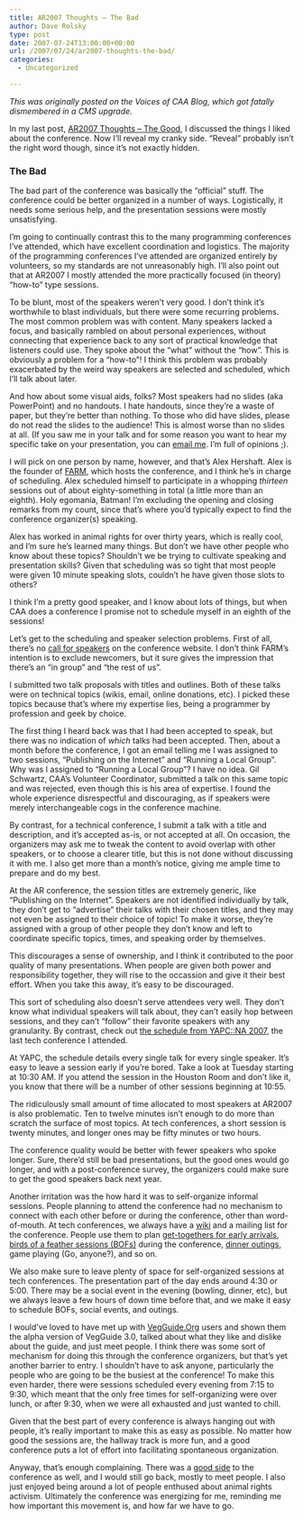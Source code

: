 ```yaml
---
title: AR2007 Thoughts – The Bad
author: Dave Rolsky
type: post
date: 2007-07-24T13:00:00+00:00
url: /2007/07/24/ar2007-thoughts-the-bad/
categories:
  - Uncategorized

---
```

_This was originally posted on the Voices of CAA Blog, which got fatally dismembered in a CMS upgrade._

In my last post, [AR2007 Thoughts &#8211; The Good][1], I discussed the things I liked about the conference. Now I&#8217;ll reveal my cranky side. &#8220;Reveal&#8221; probably isn&#8217;t the right word though, since it&#8217;s not exactly hidden.

### The Bad

The bad part of the conference was basically the &#8220;official&#8221; stuff. The conference could be better organized in a number of ways. Logistically, it needs some serious help, and the presentation sessions were mostly unsatisfying.

I&#8217;m going to continually contrast this to the many programming conferences I&#8217;ve attended, which have excellent coordination and logistics. The majority of the programming conferences I&#8217;ve attended are organized entirely by volunteers, so my standards are not unreasonably high. I&#8217;ll also point out that at AR2007 I mostly attended the more practically focused (in theory) &#8220;how-to&#8221; type sessions.

To be blunt, most of the speakers weren&#8217;t very good. I don&#8217;t think it&#8217;s worthwhile to blast individuals, but there were some recurring problems. The most common problem was with content. Many speakers lacked a focus, and basically rambled on about personal experiences, without connecting that experience back to any sort of practical knowledge that listeners could use. They spoke about the &#8220;what&#8221; without the &#8220;how&#8221;. This is obviously a problem for a &#8220;how-to&#8221;! I think this problem was probably exacerbated by the weird way speakers are selected and scheduled, which I&#8217;ll talk about later.

And how about some visual aids, folks? Most speakers had no slides (aka PowerPoint) and no handouts. I hate handouts, since they&#8217;re a waste of paper, but they&#8217;re better than nothing. To those who did have slides, please do not read the slides to the audience! This is almost worse than no slides at all. (If you saw me in your talk and for some reason you want to hear my specific take on your presentation, you can [email me][2]. I&#8217;m full of opinions ;).

I will pick on one person by name, however, and that&#8217;s Alex Hershaft. Alex is the founder of [FARM][3], which hosts the conference, and I think he&#8217;s in charge of scheduling. Alex scheduled himself to participate in a whopping _thirteen_ sessions out of about eighty-something in total (a little more than an eighth). Holy egomania, Batman! I&#8217;m excluding the opening and closing remarks from my count, since that&#8217;s where you&#8217;d typically expect to find the conference organizer(s) speaking.

Alex has worked in animal rights for over thirty years, which is really cool, and I&#8217;m sure he&#8217;s learned many things. But don&#8217;t we have other people who know about these topics? Shouldn&#8217;t we be trying to cultivate speaking and presentation skills? Given that scheduling was so tight that most people were given 10 minute speaking slots, couldn&#8217;t he have given those slots to others?

I think I&#8217;m a pretty good speaker, and I know about lots of things, but when CAA does a conference I promise not to schedule myself in an eighth of the sessions!

Let&#8217;s get to the scheduling and speaker selection problems. First of all, there&#8217;s no [call for speakers][4] on the conference website. I don&#8217;t think FARM&#8217;s intention is to exclude newcomers, but it sure gives the impression that there&#8217;s an &#8220;in group&#8221; and &#8220;the rest of us&#8221;.

I submitted two talk proposals with titles and outlines. Both of these talks were on technical topics (wikis, email, online donations, etc). I picked these topics because that&#8217;s where my expertise lies, being a programmer by profession and geek by choice.

The first thing I heard back was that I had been accepted to speak, but there was no indication of _which_ talks had been accepted. Then, about a month before the conference, I got an email telling me I was assigned to two sessions, &#8220;Publishing on the Internet&#8221; and &#8220;Running a Local Group&#8221;. Why was I assigned to &#8220;Running a Local Group&#8221;? I have no idea. Gil Schwartz, CAA&#8217;s Volunteer Coordinator, submitted a talk on this same topic and was rejected, even though this is his area of expertise. I found the whole experience disrespectful and discouraging, as if speakers were merely interchangeable cogs in the conference machine.

By contrast, for a technical conference, I submit a talk with a title and description, and it&#8217;s accepted as-is, or not accepted at all. On occasion, the organizers may ask me to tweak the content to avoid overlap with other speakers, or to choose a clearer title, but this is not done without discussing it with me. I also get more than a month&#8217;s notice, giving me ample time to prepare and do my best.

At the AR conference, the session titles are extremely generic, like &#8220;Publishing on the Internet&#8221;. Speakers are not identified individually by talk, they don&#8217;t get to &#8220;advertise&#8221; their talks with their chosen titles, and they may not even be assigned to their choice of topic! To make it worse, they&#8217;re assigned with a group of other people they don&#8217;t know and left to coordinate specific topics, times, and speaking order by themselves.

This discourages a sense of ownership, and I think it contributed to the poor quality of many presentations. When people are given both power and responsibility together, they will rise to the occassion and give it their best effort. When you take this away, it&#8217;s easy to be discouraged.

This sort of scheduling also doesn&#8217;t serve attendees very well. They don&#8217;t know what individual speakers will talk about, they can&#8217;t easily hop between sessions, and they can&#8217;t &#8220;follow&#8221; their favorite speakers with any granularity. By contrast, check out [the schedule from YAPC::NA 2007][5], the last tech conference I attended.

At YAPC, the schedule details every single talk for every single speaker. It&#8217;s easy to leave a session early if you&#8217;re bored. Take a look at Tuesday starting at 10:30 AM. If you attend the session in the Houston Room and don&#8217;t like it, you know that there will be a number of other sessions beginning at 10:55.

The ridiculously small amount of time allocated to most speakers at AR2007 is also problematic. Ten to twelve minutes isn&#8217;t enough to do more than scratch the surface of most topics. At tech conferences, a short session is twenty minutes, and longer ones may be fifty minutes or two hours.

The conference quality would be better with fewer speakers who spoke longer. Sure, there&#8217;d still be bad presentations, but the good ones would go longer, and with a post-conference survey, the organizers could make sure to get the good speakers back next year.

Another irritation was the how hard it was to self-organize informal sessions. People planning to attend the conference had no mechanism to connect with each other before or during the conference, other than word-of-mouth. At tech conferences, we always have a [wiki][6] and a mailing list for the conference. People use them to plan [get-togethers for early arrivals][7], [birds of a feather sessions (BOFs)][8] during the conference, [dinner outings][9], game playing (Go, anyone?), and so on.

We also make sure to leave plenty of space for self-organized sessions at tech conferences. The presentation part of the day ends around 4:30 or 5:00. There may be a social event in the evening (bowling, dinner, etc), but we always leave a few hours of down time before that, and we make it easy to schedule BOFs, social events, and outings.

I would&#8217;ve loved to have met up with [VegGuide.Org][10] users and shown them the alpha version of VegGuide 3.0, talked about what they like and dislike about the guide, and just meet people. I think there was some sort of mechanism for doing this through the conference organizers, but that&#8217;s yet another barrier to entry. I shouldn&#8217;t have to ask anyone, particularly the people who are going to be the busiest at the conference! To make this even harder, there were sessions scheduled every evening from 7:15 to 9:30, which meant that the only free times for self-organizing were over lunch, or after 9:30, when we were all exhausted and just wanted to chill.

Given that the best part of every conference is always hanging out with people, it&#8217;s really important to make this as easy as possible. No matter how good the sessions are, the hallway track is more fun, and a good conference puts a lot of effort into facilitating spontaneous organization.

Anyway, that&#8217;s enough complaining. There was a [good side][1] to the conference as well, and I would still go back, mostly to meet people. I also just enjoyed being around a lot of people enthused about animal rights activism. Ultimately the conference was energizing for me, reminding me how important this movement is, and how far we have to go.

 [1]: /2007/07/24/ar2007-thoughts-the-good/
 [2]: mailto:dave@exploreveg.org
 [3]: http://www.farmusa.org/
 [4]: http://conferences.mongueurs.net/yn2007/cfp.html
 [5]: http://conferences.mongueurs.net/yn2007/schedule
 [6]: http://conferences.mongueurs.net/yn2007/wiki
 [7]: http://conferences.mongueurs.net/yn2007/wiki?node=Pre-YAPC%20Goings-on
 [8]: http://conferences.mongueurs.net/yn2007/wiki?node=Mason%20BOF
 [9]: http://conferences.mongueurs.net/yn2007/wiki?node=Sunday%20Night%20Dinner
 [10]: http://www.vegguide.org/